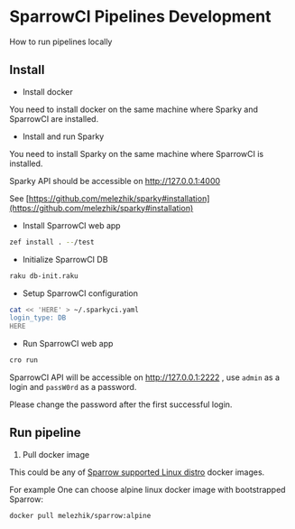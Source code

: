 # SparrowCI Pipelines Development

How to run pipelines locally

## Install

* Install docker

You need to install docker on the same machine where Sparky and SparrowCI are installed.

* Install and run Sparky

You need to install Sparky on the same machine where SparrowCI is installed.

Sparky API should be accessible on http://127.0.0.1:4000

See [https://github.com/melezhik/sparky#installation](https://github.com/melezhik/sparky#installation)

* Install SparrowCI web app

```bash
zef install . --/test
```

* Initialize SparrowCI DB

```bash
raku db-init.raku
```

* Setup SparrowCI configuration 

```bash
cat << 'HERE' > ~/.sparkyci.yaml
login_type: DB
HERE
```

* Run SparrowCI web app

```bash
cro run
```

SparrowCI API will be accessible on http://127.0.0.1:2222 , use `admin` as a login
and `passW0rd` as a password. 

Please change the password after the first successful login.

## Run pipeline

1. Pull docker image

This could be any of [Sparrow supported Linux distro](https://github.com/melezhik/sparrowdo/blob/master/resources/bootstrap.sh) docker images.

For example One can choose alpine linux docker image with bootstrapped Sparrow:

```bash
docker pull melezhik/sparrow:alpine
```


